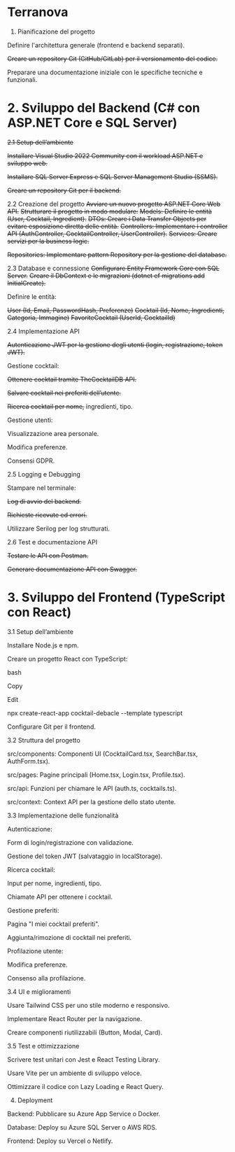 # Terranova

1. Pianificazione del progetto


Definire l'architettura generale (frontend e backend separati).


~~Creare un repository Git (GitHub/GitLab) per il versionamento del codice.~~


Preparare una documentazione iniziale con le specifiche tecniche e funzionali.


# 2. Sviluppo del Backend (C# con ASP.NET Core e SQL Server)


~~2.1 Setup dell’ambiente~~


~~Installare Visual Studio 2022 Community con il workload ASP.NET e sviluppo web.~~


~~Installare SQL Server Express e SQL Server Management Studio (SSMS).~~


~~Creare un repository Git per il backend.~~


2.2 Creazione del progetto
~~Avviare un nuovo progetto ASP.NET Core Web API.~~
~~Strutturare il progetto in modo modulare:~~
~~Models: Definire le entità (User, Cocktail, Ingredient).~~
~~DTOs: Creare i Data Transfer Objects per evitare esposizione diretta delle entità.~~
~~Controllers: Implementare i controller API (AuthController, CocktailController, UserController).~~
~~Services: Creare servizi per la business logic.~~


~~Repositories: Implementare pattern Repository per la gestione del database.~~


2.3 Database e connessione
~~Configurare Entity Framework Core con SQL Server.~~
~~Creare il DbContext e le migrazioni (dotnet ef migrations add InitialCreate).~~


Definire le entità:


~~User (Id, Email, PasswordHash, Preferenze)~~
~~Cocktail (Id, Nome, Ingredienti, Categoria, Immagine)~~
~~FavoriteCocktail (UserId, CocktailId)~~


2.4 Implementazione API


~~Autenticazione JWT per la gestione degli utenti (login, registrazione, token JWT).~~


Gestione cocktail:


~~Ottenere cocktail tramite TheCocktailDB API.~~


~~Salvare cocktail nei preferiti dell’utente.~~


~~Ricerca cocktail per nome,~~ ingredienti, tipo.


Gestione utenti:


Visualizzazione area personale.


Modifica preferenze.


Consensi GDPR.


2.5 Logging e Debugging


Stampare nel terminale:


~~Log di avvio del backend.~~


~~Richieste ricevute ed errori.~~


Utilizzare Serilog per log strutturati.


2.6 Test e documentazione API


~~Testare le API con Postman.~~


~~Generare documentazione API con Swagger.~~




# 3. Sviluppo del Frontend (TypeScript con React)


3.1 Setup dell’ambiente


Installare Node.js e npm.


Creare un progetto React con TypeScript:


bash


Copy


Edit


npx create-react-app cocktail-debacle --template typescript


Configurare Git per il frontend.


3.2 Struttura del progetto


src/components: Componenti UI (CocktailCard.tsx, SearchBar.tsx, AuthForm.tsx).


src/pages: Pagine principali (Home.tsx, Login.tsx, Profile.tsx).


src/api: Funzioni per chiamare le API (auth.ts, cocktails.ts).


src/context: Context API per la gestione dello stato utente.


3.3 Implementazione delle funzionalità


Autenticazione:


Form di login/registrazione con validazione.


Gestione del token JWT (salvataggio in localStorage).


Ricerca cocktail:


Input per nome, ingredienti, tipo.


Chiamate API per ottenere i cocktail.


Gestione preferiti:


Pagina "I miei cocktail preferiti".


Aggiunta/rimozione di cocktail nei preferiti.


Profilazione utente:


Modifica preferenze.


Consenso alla profilazione.


3.4 UI e miglioramenti


Usare Tailwind CSS per uno stile moderno e responsivo.


Implementare React Router per la navigazione.


Creare componenti riutilizzabili (Button, Modal, Card).


3.5 Test e ottimizzazione


Scrivere test unitari con Jest e React Testing Library.


Usare Vite per un ambiente di sviluppo veloce.


Ottimizzare il codice con Lazy Loading e React Query.


4. Deployment


Backend: Pubblicare su Azure App Service o Docker.


Database: Deploy su Azure SQL Server o AWS RDS.


Frontend: Deploy su Vercel o Netlify.
